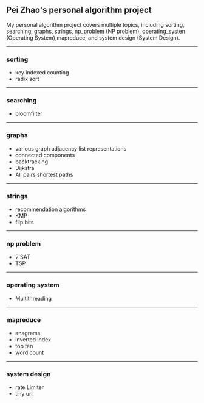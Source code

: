 ## Pei Zhao's personal algorithm project

My personal algorithm project covers multiple topics, including sorting,
searching, graphs, strings, np_problem (NP problem), operating_systen
(Operating System),mapreduce, and system design (System Design).

---
### sorting

- key indexed counting
- radix sort

---
### searching

- bloomfilter

---
### graphs

- various graph adjacency list representations
- connected components
- backtracking
- Dijkstra
- All pairs shortest paths

---
### strings

- recommendation algorithms
- KMP
- flip bits

---
### np problem

- 2 SAT
- TSP

---
### operating system

- Multithreading

---
### mapreduce

- anagrams
- inverted index
- top ten
- word count

---
### system design

- rate Limiter
- tiny url
